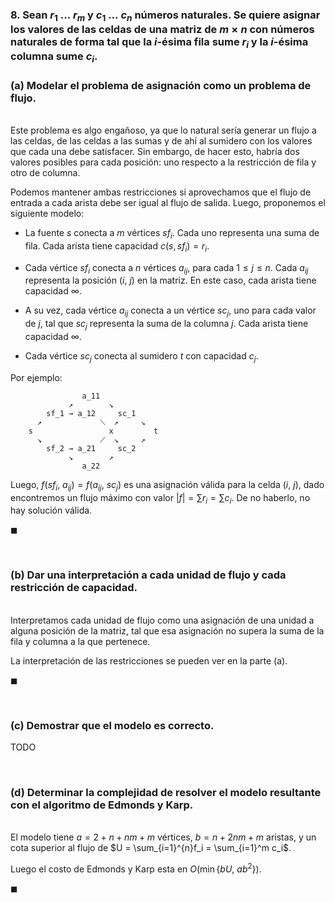 ### 8. Sean $r_1\ . . .\ r_m$ y $c_1\ . . .\ c_n$ números naturales. Se quiere asignar los valores de las celdas de una matriz de $m \times n$ con números naturales de forma tal que la $i$-ésima fila sume $r_i$ y la $i$-ésima columna sume $c_i$.

### (a) Modelar el problema de asignación como un problema de flujo.

\
Este problema es algo engañoso, ya que lo natural sería generar un flujo a las celdas, de las celdas a las sumas y de ahí al sumidero con los valores que cada una debe satisfacer. Sin embargo, de hacer esto, habría dos valores posibles para cada posición: uno respecto a la restricción de fila y otro de columna. 

Podemos mantener ambas restricciones si aprovechamos que el flujo de entrada a cada arista debe ser igual al flujo de salida. Luego, proponemos el siguiente modelo:

- La fuente $s$ conecta a $m$ vértices $sf_i$. Cada uno representa una suma de fila. Cada arista tiene capacidad $c(s, sf_i) = r_i$. 

- Cada vértice $sf_i$ conecta a $n$ vértices $a_{ij}$, para cada $1 \leq j \leq n$. Cada $a_{ij}$ representa la posición $(i,\ j)$ en la matriz. En este caso, cada arista tiene capacidad $\infty$.

- A su vez, cada vértice $a_{ij}$ conecta a un vértice $sc_j$, uno para cada valor de $j$, tal que $sc_j$ representa la suma de la columna $j$. Cada arista tiene capacidad $\infty$.

- Cada vértice $sc_j$ conecta al sumidero $t$ con capacidad $c_j$.

Por ejemplo:
```            
                a_11 
             ↗        ↘
        sf_1 → a_12     sc_1 
      ↗             ⟍  ↗     ↘
    s                 x         t
      ↘             ⟋  ↘     ↗  
        sf_2 → a_21     sc_2
             ↘        ↗  
                a_22 
```

Luego, $f(sf_i,\ a_{ij}) = f(a_{ij},\ sc_j)$ es una asignación válida para la celda $(i,\ j)$, dado encontremos un flujo máximo con valor $|f| = \sum r_i = \sum c_i$. De no haberlo, no hay solución válida.

$\blacksquare$

<br>

### (b) Dar una interpretación a cada unidad de flujo y cada restricción de capacidad.

\
Interpretamos cada unidad de flujo como una asignación de una unidad a alguna posición de la matriz, tal que esa asignación no supera la suma de la fila y columna a la que pertenece.

La interpretación de las restricciones se pueden ver en la parte (a).

$\blacksquare$


<br>

### (c) Demostrar que el modelo es correcto.

TODO

<br>

### (d) Determinar la complejidad de resolver el modelo resultante con el algoritmo de Edmonds y Karp.

\
El modelo tiene $a = 2 + n + nm + m$ vértices, $b = n + 2nm + m$ aristas, y un cota superior al flujo de $U = \sum_{i=1}^{n}f_i = \sum_{i=1}^m c_i$. 

Luego el costo de Edmonds y Karp esta en $O(\min\{bU,\ ab^2\})$.

$\blacksquare$
